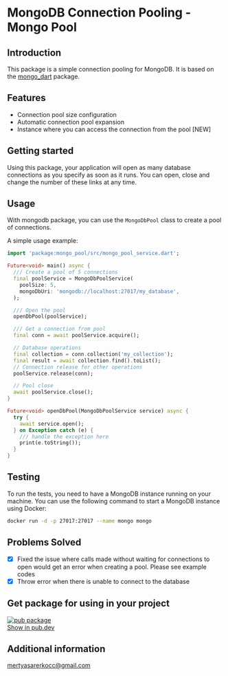 # MongoDB Connection Pooling - Mongo Pool

## Introduction

This package is a simple connection pooling for MongoDB. It is based on
the [mongo_dart](https://pub.dartlang.org/packages/mongo_dart) package.

## Features

* Connection pool size configuration
* Automatic connection pool expansion
* Instance where you can access the connection from the pool [NEW]

## Getting started

Using this package, your application will open as many database connections as you specify as soon as it runs. You can
open, close and change the number of these links at any time.

## Usage

With mongodb package, you can use the `MongoDbPool` class to create a pool of connections.

A simple usage example:

```dart
import 'package:mongo_pool/src/mongo_pool_service.dart';

Future<void> main() async {
  /// Create a pool of 5 connections
  final poolService = MongoDbPoolService(
    poolSize: 5,
    mongoDbUri: 'mongodb://localhost:27017/my_database',
  );

  /// Open the pool
  openDbPool(poolService);

  /// Get a connection from pool
  final conn = await poolService.acquire();

  // Database operations
  final collection = conn.collection('my_collection');
  final result = await collection.find().toList();
  // Connection release for other operations
  poolService.release(conn);

  // Pool close
  await poolService.close();
}

Future<void> openDbPool(MongoDbPoolService service) async {
  try {
    await service.open();
  } on Exception catch (e) {
    /// handle the exception here
    print(e.toString());
  }
}
```

## Testing

To run the tests, you need to have a MongoDB instance running on your machine. You can use the following command to
start a MongoDB instance using Docker:

```bash
docker run -d -p 27017:27017 --name mongo mongo
```

## Problems Solved

- [x] Fixed the issue where calls made without waiting for connections to open would get an error when creating a pool. Please see example codes
- [x] Throw error when there is unable to connect to the database
## Get package for using in your project

[![pub package](https://img.shields.io/pub/v/mongo_pool.svg)](https://pub.dev/packages/mongo_pool)  
[Show in pub.dev](https://pub.dev/packages/mongo_pool)

## Additional information

mertyasarerkocc@gmail.com




